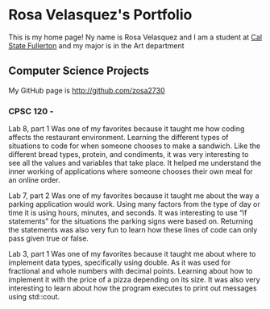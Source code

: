 
# Rosa Velasquez's Portfolio

This is my home page! Ny name is Rosa Velasquez and I am a student at [Cal State Fullerton](http://www.fullerton.edu/) and my major is in the Art department

## Computer Science Projects

My GitHub page is http://github.com/zosa2730

### CPSC 120 -

Lab 8, part 1 
Was one of my favorites because it taught me how coding affects the restaurant environment. Learning the different types of situations to code for when someone chooses to make a sandwich. Like the different bread types, protein, and condiments, it was very interesting to see all the values and variables that take place. It helped me understand the inner working of applications where someone chooses their own meal for an online order. 

Lab 7, part 2
Was one of my favorites because it taught me about the way a parking application would work. Using many factors from the type of day or time it is using hours, minutes, and seconds. It was interesting to use “if statements” for the situations the parking signs were based on. Returning the statements was also very fun to learn how these lines of code can only pass given true or false. 

Lab 3, part 1
Was one of my favorites because it taught me about where to implement data types, specifically using double. As it was used for fractional and whole numbers with decimal points. Learning about how to implement it with the price of a pizza depending on its size. It was also very interesting to learn about how the program executes to print out messages using std::cout. 